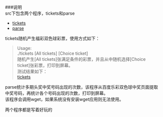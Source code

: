 
###说明    
src下包含两个程序，tickets和parse

* [tickets][1]    
* [parse][2]    

[1]: https://github.com/3null/the_double_chromosphere/blob/master/src/tickets.c "tickets.c"    
[2]: https://github.com/3null/the_double_chromosphere/blob/master/src/parse.c "parse.c"    


tickets随机产生福彩双色球彩票，使用方式如下：    
>Usage:    
>        ./tickets [All tickets] [Choice ticket]    
随机产生[All tickets]张满足条件的彩票，并且从中随机选择[Choice ticket]张彩票，打印到屏幕。    
测试结果如下：    
[tickets]()

parse统计多期头奖中奖号码出现的次数，该程序从百度乐彩双色球中奖页面提取中奖号码，再统计各个号码出现的次数，打印到屏幕。    
该程序会调用wget，如果系统没有安装wget应用则无法使用。

两个程序都是写着好玩的


